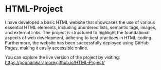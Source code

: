 # HTML-Project

I have developed a basic HTML website that showcases the use of various essential HTML elements, including unordered lists, semantic tags, images, and external links. 
The project is structured to highlight the foundational aspects of web development, adhering to best practices in HTML coding. Furthermore, the website has been successfully deployed using GitHub Pages, making it easily accessible online. 

You can explore the live version of the project by visiting: https://poonamkaramore.github.io/HTML-Project/
